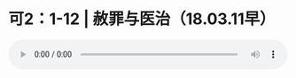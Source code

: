 # 可2：1-12 | 赦罪与医治（18.03.11早）

<audio style="width: 100%;" preload="false" controls controlslist="nodownload"><source src="http://file.simai.life/audio/mp3/old/23167.mp3" type="audio/mpeg">Your browser does not support the audio element.</audio>


